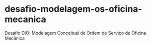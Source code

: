# desafio-modelagem-os-oficina-mecanica
Desafio DIO: Modelagem Conceitual de Ordem de Serviço de Oficina Mecânica
